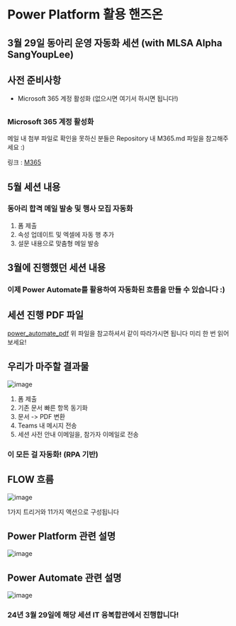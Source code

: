 # Power Platform 활용 핸즈온

## 3월 29일 동아리 운영 자동화 세션 (with MLSA Alpha SangYoupLee)

## 사전 준비사항
- Microsoft 365 계정 활성화
(없으시면 여기서 하시면 됩니다!)
 
##

### Microsoft 365 계정 활성화
메일 내 첨부 파일로 확인을 못하신 분들은
Repository 내 M365.md 파일을 참고해주세요 :)

링크 : [M365](./M365.md)

## 5월 세션 내용

### 동아리 합격 메일 발송 및 행사 모집 자동화
1. 폼 제출
2. 속성 업데이트 및 엑셀에 자동 행 추가
3. 설문 내용으로 맞춤형 메일 발송

##
## 3월에 진행했던 세션 내용

### 이제 Power Automate를 활용하여 자동화된 흐름을 만들 수 있습니다 :)
## 세션 진행 PDF 파일
[power_automate_pdf](https://stdntpartners-my.sharepoint.com/:b:/g/personal/sangyoup_lee_studentambassadors_com/EaH1LolhIb1KgsskoGyUHWMBaWGTZF9_mXt4yYbuXz-U8Q?e=UJCNTS)
위 파일을 참고하셔서 같이 따라가시면 됩니다
미리 한 번 읽어보세요!

## 우리가 마주할 결과물

![image](https://github.com/SangYoupLee/PowerPlatform/assets/125184499/c775becf-b164-4e3f-a196-352f3566fa81)

1. 폼 제출
2. 기존 문서 빠른 항목 동기화
3. 문서 -> PDF 변환
4. Teams 내 메시지 전송
5. 세션 사전 안내 이메일을, 참가자 이메일로 전송
### 이 모든 걸 자동화! (RPA 기반)

## FLOW 흐름

![image](https://github.com/SangYoupLee/PowerPlatform/assets/125184499/39525f37-5d2b-4195-9143-1330ed44e229)

1가지 트리거와 11가지 액션으로 구성됩니다

## Power Platform 관련 설명

![image](https://github.com/SangYoupLee/PowerPlatform/assets/125184499/9d6f4d96-e7a5-4a4c-b15e-f88c46eebf63)


## Power Automate 관련 설명

![image](https://github.com/SangYoupLee/PowerPlatform/assets/125184499/b80790e7-63dc-4cef-9b34-c1f0be01baee)

### 24년 3월 29일에 해당 세션 IT 융복합관에서 진행합니다!
